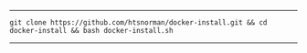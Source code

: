 -----

`git clone https://github.com/htsnorman/docker-install.git && cd docker-install && bash docker-install.sh`

-----
